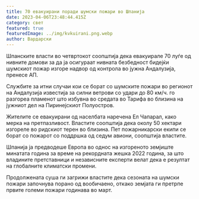 ```yaml
---
title: 70 евакуирани поради шумски пожари во Шпанија
date: 2023-04-06T23:48:44.415Z
category: свет
featured: true
featuredImage: ../img/kvkuirani.png.webp
author: Вардарски
---
```


Шпанските власти во четвртокот соопштија дека евакуирале 70 луѓе од нивните домови за да ја осигураат нивната безбедност бидејќи шумскиот пожар изгоре надвор од контрола во јужна Андалузија, пренесе АП.

Службите за итни случаи кои се борат со шумските пожари во регионот на Андалузија известија за силни ветрови со удари до 80 км/ч. го разгореа пламенот што избувна во средата во Тарифа во близина на јужниот дел на Пиринејскиот Полуостров.

Жителите се евакуирани од населбата наречена Ел Чапарал, како мерка на претпазливост. Властите соопштија дека околу 50 хектари изгореле во ридскиот терен во близина.
Пет пожарникарски екипи се борат со пожарот со поддршка од седум авиони, соопштија властите.

Шпанија ја предводеше Европа во однос на изгореното земјиште минатата година за време на рекордната жешка 2022 година, за што владините претставници и независните експерти велат дека е резултат на глобалните климатски промени.

Продолжената суша ги загрижи властите дека сезоната на шумски пожари започнува порано од вообичаено, откако земјата ги претрпе првите големи пожари годинава во март.
